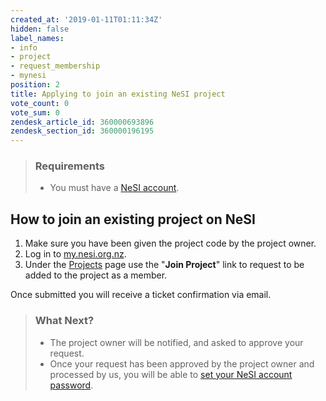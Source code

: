 ```yaml
---
created_at: '2019-01-11T01:11:34Z'
hidden: false
label_names:
- info
- project
- request_membership
- mynesi
position: 2
title: Applying to join an existing NeSI project
vote_count: 0
vote_sum: 0
zendesk_article_id: 360000693896
zendesk_section_id: 360000196195
---
```


> ### Requirements
>
> -   You must have a [NeSI
>     account](https://support.nesi.org.nz/hc/en-gb/articles/360000159715).

## How to join an existing project on NeSI

1.  Make sure you have been given the project code by the project owner.
2.  Log in to [my.nesi.org.nz](https://my.nesi.org.nz/).
3.  Under the [Projects](https://my.nesi.org.nz/projects/join) page use
    the "**Join Project**" link to request to be added to the project as
    a member.

Once submitted you will receive a ticket confirmation via email.

> ### What Next?
>
> -   The project owner will be notified, and asked to approve your
>     request.
> -   Once your request has been approved by the project owner and
>     processed by us, you will be able to [set your NeSI account
>     password](https://support.nesi.org.nz/hc/en-gb/articles/360000335995).
